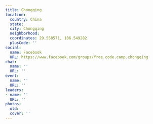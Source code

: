 ```yaml
---
title: Chongqing
location:
  country: China
  state: 
  city: Chongqing
  neighborhood: 
  coordinates: 29.558571, 106.549282
  plusCode: ''
social:
  name: Facebook
  URL: https://www.facebook.com/groups/free.code.camp.chongqing
chat:
  name: ''
  URL: ''
event:
  name: ''
  URL: ''
leaders:
- name: ''
  URL: ''
photos:
  old: 
  cover: ''
---
```

